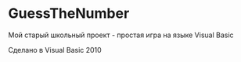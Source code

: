 # GuessTheNumber
Мой старый школьный проект - простая игра на языке Visual Basic

Сделано в Visual Basic 2010
